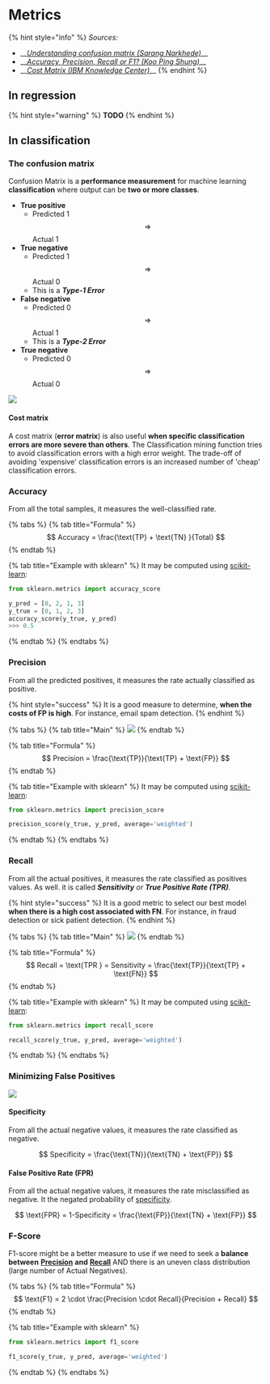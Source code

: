 # Metrics

{% hint style="info" %}
_Sources:_

* \_\_[_Understanding confusion matrix \(Sarang Narkhede\)_](https://towardsdatascience.com/understanding-confusion-matrix-a9ad42dcfd62)\_\_
* \_\_[_Accuracy, Precision, Recall or F1? \(Koo Ping Shung\)_](https://towardsdatascience.com/accuracy-precision-recall-or-f1-331fb37c5cb9)\_\_
* \_\_[_Cost Matrix \(IBM Knowledge Center\)_](https://www.ibm.com/support/knowledgecenter/da/SSEPGG_9.7.0/com.ibm.im.model.doc/c_cost_matrix.html)\_\_
{% endhint %}

## In regression

{% hint style="warning" %}
**TODO**
{% endhint %}

## In classification

### The confusion matrix

Confusion Matrix is a **performance measurement** for machine learning **classification** where output can be **two or more classes**.

* **True positive**
  * Predicted 1 $$\Rightarrow$$ Actual 1
* **True negative**
  * Predicted 1 $$\Rightarrow$$ Actual 0
  * This is a _**Type-1 Error**_
* **False negative**
  * Predicted 0 $$\Rightarrow$$ Actual 1
  * This is a _**Type-2 Error**_
* **True negative**
  * Predicted 0 $$\Rightarrow$$ Actual 0

![](../../.gitbook/assets/image%20%2864%29.png)

#### Cost matrix

A cost matrix \(**error matrix**\) is also useful **when specific classification errors are more severe than others**. The Classification mining function tries to avoid classification errors with a high error weight. The trade-off of avoiding 'expensive' classification errors is an increased number of 'cheap' classification errors.

### Accuracy

From all the total samples, it measures the well-classified rate.

{% tabs %}
{% tab title="Formula" %}
$$
Accuracy = \frac{\text{TP} + \text{TN} }{Total}
$$
{% endtab %}

{% tab title="Example with sklearn" %}
It may be computed using [scikit-learn](https://scikit-learn.org/stable/modules/generated/sklearn.metrics.accuracy_score.html):

```python
from sklearn.metrics import accuracy_score

y_pred = [0, 2, 1, 3]
y_true = [0, 1, 2, 3]
accuracy_score(y_true, y_pred)
>>> 0.5
```
{% endtab %}
{% endtabs %}

### Precision

From all the predicted positives, it measures the rate actually classified as positive.

{% hint style="success" %}
It is a good measure to determine, **when the costs of FP is high**. For instance, email spam detection.
{% endhint %}

{% tabs %}
{% tab title="Main" %}
![](../../.gitbook/assets/image%20%2861%29.png)
{% endtab %}

{% tab title="Formula" %}
$$
Precision = \frac{\text{TP}}{\text{TP} + \text{FP}}
$$
{% endtab %}

{% tab title="Example with sklearn" %}
It may be computed using [scikit-learn](https://scikit-learn.org/stable/modules/generated/sklearn.metrics.precision_score.html):

```python
from sklearn.metrics import precision_score

precision_score(y_true, y_pred, average='weighted')
```
{% endtab %}
{% endtabs %}

### Recall

 From all the actual positives, it measures the rate classified as positives values. As well. it is called _**Sensitivity** or **True Positive Rate \(TPR\)**_.

{% hint style="success" %}
It is a good metric to select our best model **when there is a high cost associated with FN**. For instance, in fraud detection or sick patient detection.
{% endhint %}

{% tabs %}
{% tab title="Main" %}
![](../../.gitbook/assets/image%20%28101%29.png)
{% endtab %}

{% tab title="Formula" %}
$$
Recall = \text{TPR } = Sensitivity = \frac{\text{TP}}{\text{TP} + \text{FN}}
$$
{% endtab %}

{% tab title="Example with sklearn" %}
It may be computed using [scikit-learn](https://scikit-learn.org/stable/modules/generated/sklearn.metrics.recall_score.html):

```python
from sklearn.metrics import recall_score

recall_score(y_true, y_pred, average='weighted')
```
{% endtab %}
{% endtabs %}

### Minimizing False Positives

![](../../.gitbook/assets/image%20%2811%29.png)

#### Specificity

From all the actual negative values, it measures the rate classified as negative.

$$
Specificity = \frac{\text{TN}}{\text{TN} + \text{FP}}
$$

#### False Positive Rate \(FPR\)

From all the actual negative values, it measures the rate misclassified as negative. It the negated probability of [specificity](metrics.md#specificity).

$$
\text{FPR} = 1-Specificity = \frac{\text{FP}}{\text{TN} + \text{FP}}
$$

### F-Score

F1-score might be a better measure to use if we need to seek a **balance between** [**Precision**](metrics.md#precision) **and** [**Recall**](metrics.md#recall) AND there is an uneven class distribution \(large number of Actual Negatives\).

{% tabs %}
{% tab title="Formula" %}
$$
\text{F1} = 2 \cdot \frac{Precision \cdot Recall}{Precision + Recall}
$$
{% endtab %}

{% tab title="Example with sklearn" %}
```python
from sklearn.metrics import f1_score

f1_score(y_true, y_pred, average='weighted')
```
{% endtab %}
{% endtabs %}



